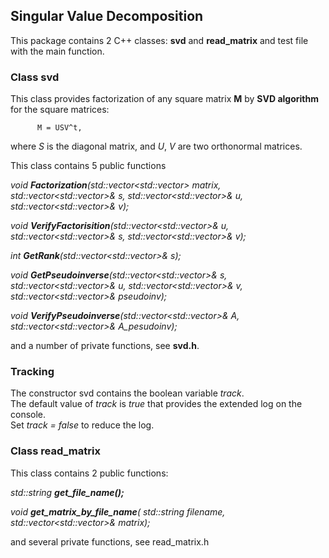## Singular Value Decomposition

This package contains 2 C++ classes: **svd**  and **read_matrix**  and test file with the main function.

### Class svd

This class provides factorization of any square matrix **M** by **SVD algorithm** for the square matrices:   

          M = USV^t,    
where _S_ is the diagonal matrix, and _U_, _V_ are two orthonormal matrices.  

 This class contains 5 public functions   
   
_void **Factorization**(std::vector<std::vector<double>> matrix, std::vector<std::vector<double>>& s,
                    std::vector<std::vector<double>>& u, std::vector<std::vector<double>>& v);_
    
_void **VerifyFactorisition**(std::vector<std::vector<double>>& u, std::vector<std::vector<double>>& s,
		std::vector<std::vector<double>>& v);_   
    
_int **GetRank**(std::vector<std::vector<double>>& s);_

_void **GetPseudoinverse**(std::vector<std::vector<double>>&  s,
		std::vector<std::vector<double>>&  u, std::vector<std::vector<double>>&  v,
		std::vector<std::vector<double>>&  pseudoinv);_
    
_void **VerifyPseudoinverse**(std::vector<std::vector<double>>& A, 
		std::vector<std::vector<double>>& A_pesudoinv);_

and a number of private functions, see **svd.h**.

### Tracking

The constructor svd contains the boolean variable _track_.    
The default value of _track_ is _true_ that provides the extended log on the console.     
Set _track = false_ to reduce the log.     


### Class read_matrix

This class contains 2 public functions:
   
_std::string **get_file_name();**_

_void **get_matrix_by_file_name**(
      std::string filename, std::vector<std::vector<double>>& matrix);_
	
and several private functions, see read_matrix.h
	







